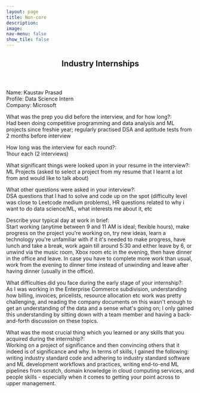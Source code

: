 ```yaml
---
layout: page
title: Non-core
description: 
image: 
nav-menu: false
show_tile: false
---
```


<!-- Main -->
<div id="main" class="alt">

<!-- One -->
<section id="one">
	<div class="inner">
		<header class="major">
			<h2>Industry Internships</h2>
		</header>

<!-- Content -->
<p>Name: Kaustav Prasad<br>
   Profile: Data Science Intern<br>
   Company: Microsoft<br>

   What was the prep you did before the interview, and for how long?: <br>
   Had been doing competitive programming and data analysis and ML projects since freshie year; regularly practised DSA and aptitude tests from 2 months before interview <br>
   
   How long was the interview for each round?:<br>
   1hour each (2 interviews)<br>
   
   What significant things were looked upon in your resume in the interview?:<br>
   ML Projects (asked to select a project from my resume that I learnt a lot from and would like to talk about)<br>
   
   What other questions were asked in your interview?:<br>
   DSA questions that I had to solve and code up on the spot (difficulty level was close to Leetcode medium problems), HR questions related to why i want to do data science/ML, what interests me about it, etc<br>
   
   Describe your typical day at work in brief: <br>
   Start working (anytime between 9 and 11 AM is ideal; flexible hours), make progress on the project you're working on, try new ideas, learn a technology you're unfamiliar with if it it's needed to make progress, have lunch and take a break, work again till around 5:30 and either leave by 6, or unwind via the music room, Xbox room etc in the evening, then  have dinner in the office and leave. In case you have to complete more work than usual, work from the evening to dinner time instead of unwinding and leave after having dinner (usually in the office).<br>

   What difficulties did you face during the early stage of your internship?:<br>
   As I was working in the Enterprise Commerce subdivision, understanding how billing, invoices, pricelists, resource allocation etc work was pretty challenging, and reading the company documents on this wasn't enough to get an understanding of the data and a sense what's going on; I only gained this understanding by sitting down with a team member and having a back-and-forth discussion on these topics.<br>

   What was the most crucial thing which you learned or any skills that you acquired during the internship?: <br>
   Working on a project of significance and then convincing others that it indeed is of significance and why.
In terms of skills, I gained the following: writing industry standard code and adhering to industry standard software and ML development workflows and practices, writing end-to-end ML pipelines from scratch, domain knowledge in cloud computing services, and people skills - especially when it comes to getting your point across to upper management. <br>
</p>
    
